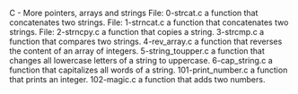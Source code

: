 C - More pointers, arrays and strings
  File: 0-strcat.c a function that concatenates two strings.
  File: 1-strncat.c a function that concatenates two strings.
  File: 2-strncpy.c a function that copies a string.
  3-strcmp.c a function that compares two strings.
  4-rev_array.c a function that reverses the content of an array of integers.
  5-string_toupper.c a function that changes all lowercase letters of a string to uppercase.
  6-cap_string.c a function that capitalizes all words of a string.
  101-print_number.c a function that prints an integer.
  102-magic.c  a function that adds two numbers. 


